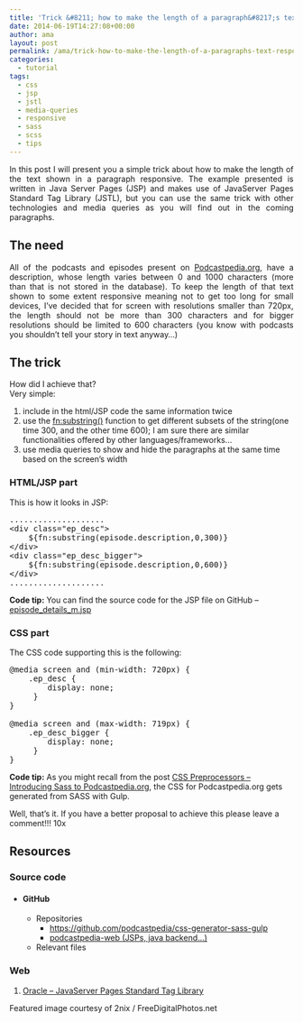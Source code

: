 ```yaml
---
title: 'Trick &#8211; how to make the length of a paragraph&#8217;s text responsive with media queries'
date: 2014-06-19T14:27:08+00:00
author: ama
layout: post
permalink: /ama/trick-how-to-make-the-length-of-a-paragraphs-text-responsive-with-media-queries/
categories:
  - tutorial
tags:
  - css
  - jsp
  - jstl
  - media-queries
  - responsive
  - sass
  - scss
  - tips
---
```

<p style="text-align: justify;">
  In this post I will present you a simple trick about how to make the length of the text shown in a paragraph responsive. The example presented is written in Java Server Pages (JSP) and makes use of JavaServer Pages Standard Tag Library (JSTL), but you can use the same trick with other technologies and media queries as you will find out in the coming paragraphs.<!--more-->
</p>

<h2 style="text-align: justify;">
  The need
</h2>

<p style="text-align: justify;">
  All of the podcasts and episodes present on <a title="Podcastpedia.org, knowledge to go" href="https://github.com/CodepediaOrg/podcastpedia" target="_blank">Podcastpedia.org</a>, have a description, whose length varies between 0 and 1000 characters (more than that is not stored in the database). To keep the length of that text shown to some extent responsive meaning not to get too long for small devices, I&#8217;ve decided that for screen with resolutions smaller than 720px, the length should not be more than 300 characters and for bigger resolutions should be limited to 600 characters (you know with podcasts you shouldn&#8217;t tell your story in text anyway&#8230;)
</p>

<h2 style="text-align: justify;">
  The trick
</h2>

<p style="text-align: justify;">
  How did I achieve that?<br /> Very simple:
</p>

  1. include in the html/JSP code the same information twice
  2. use the <a title="https://docs.oracle.com/javaee/5/jstl/1.1/docs/tlddocs/fn/substring.fn.html" href="https://docs.oracle.com/javaee/5/jstl/1.1/docs/tlddocs/fn/substring.fn.html" target="_blank">fn:substring()</a> function to get different subsets of the string(one time 300, and the other time 600); I am sure there are similar functionalities offered by other languages/frameworks&#8230;
  3. use media queries to show and hide the paragraphs at the same time based on the screen&#8217;s width

### HTML/JSP part

<p style="text-align: justify;">
  This is how it looks in JSP:
</p>

<pre class="lang:xhtml decode:true" title="Doubling the information in HTML">....................
&lt;div class="ep_desc"&gt;
	${fn:substring(episode.description,0,300)}
&lt;/div&gt;
&lt;div class="ep_desc_bigger"&gt;
	${fn:substring(episode.description,0,600)}
&lt;/div&gt;
....................</pre>

<p class="note_code">
  <strong>Code tip:</strong> You can find the source code for the JSP file on GitHub &#8211; <a title="https://github.com/podcastpedia/podcastpedia-web/blob/be94ceaeca9b0545602371b5f8862d3b5f397261/src/main/webapp/WEB-INF/jsp/episode/episode_details_m.jsp" href="https://github.com/podcastpedia/podcastpedia-web/blob/be94ceaeca9b0545602371b5f8862d3b5f397261/src/main/webapp/WEB-INF/jsp/episode/episode_details_m.jsp" target="_blank">episode_details_m.jsp</a>
</p>

### CSS part

The CSS code supporting this is the following:

<pre class="lang:css decode:true" title="Media queries in CSS">@media screen and (min-width: 720px) {
    .ep_desc {
		display: none;
	 }
}

@media screen and (max-width: 719px) {
    .ep_desc_bigger {
		display: none;
	 }
}</pre>

<p class="note_code">
  <strong>Code tip:</strong> As you might recall from the post <a title="https://www.codepedia.org/ama/css-preprocessors-introducing-sass-to-podcastpedia-org/" href="https://www.codepedia.org/ama/css-preprocessors-introducing-sass-to-podcastpedia-org/" target="_blank">CSS Preprocessors – Introducing Sass to Podcastpedia.org</a>, the CSS for Podcastpedia.org gets generated from SASS with Gulp.
</p>

Well, that&#8217;s it. If you have a better proposal to achieve this please leave a comment!!! 10x

## Resources

### <span id="41_Source_code">Source code</span>

  * #### GitHub

      * Repositories
          * <a style="color: #bc360a;" title="https://github.com/podcastpedia/css-generator-sass-gulp" href="https://github.com/podcastpedia/css-generator-sass-gulp" target="_blank">https://github.com/podcastpedia/css-generator-sass-gulp</a>
          * <a title="https://github.com/podcastpedia/podcastpedia-web" href="https://github.com/podcastpedia/podcastpedia-web" target="_blank">podcastpedia-web (JSPs, java backend&#8230;)</a>
      * Relevant files

### <span id="42_Web">Web</span>

  1. [Oracle &#8211; JavaServer Pages Standard Tag Library](https://www.oracle.com/technetwork/java/index-jsp-135995.html "https://www.oracle.com/technetwork/java/index-jsp-135995.html")


Featured image courtesy of 2nix / FreeDigitalPhotos.net
